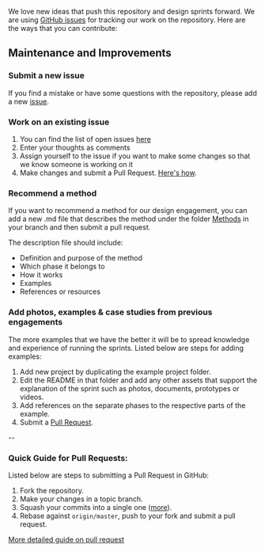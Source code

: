 We love new ideas that push this repository and design sprints forward. We are using [GitHub issues](https://github.com/axisgroup/design-process/issues/) 
for tracking our work on the repository. Here are the ways that you can contribute:

## Maintenance and Improvements

### Submit a new issue

If you find a mistake or have some questions with the repository, please add a new [issue](https://github.com/axisgroup/design-process/issues/new).

### Work on an existing issue

1. You can find the list of open issues [here](https://github.com/axisgroup/design-process/issues) 
2. Enter your thoughts as comments  
3. Assign yourself to the issue if you want to make some changes so that we know someone is working on it
4. Make changes and submit a Pull Request. [Here's how](#quick-guide-for-pull-requests).

### Recommend a method

If you want to recommend a method for our design engagement, you can add a new .md file that describes the method under the folder [Methods](https://github.com/axisgroup/design-process/Methods) in your branch and then submit a pull request. 

The description file should include:
* Definition and purpose of the method
* Which phase it belongs to
* How it works
* Examples
* References or resources

### Add photos, examples & case studies from previous engagements

The more examples that we have the better it will be to spread knowledge and experience of running the sprints. 
Listed below are steps for adding examples:

1. Add new project by duplicating the example project folder.
2. Edit the README in that folder and add any other assets that support the explanation of the sprint such as photos, documents, prototypes or videos.
3. Add references on the separate phases to the respective parts of the example.
4. Submit a [Pull Request](#quick-guide-to-submitting-a-pull-request-in-github).

--

### Quick Guide for Pull Requests:
Listed below are steps to submitting a Pull Request in GitHub:

1. Fork the repository.
2. Make your changes in a topic branch.
3. Squash your commits into a single one ([more](http://gitready.com/advanced/2009/02/10/squashing-commits-with-rebase.html)).
4. Rebase against `origin/master`, push to your fork and submit a pull request.

[More detailed guide on pull request](https://guides.github.com/activities/hello-world/)

